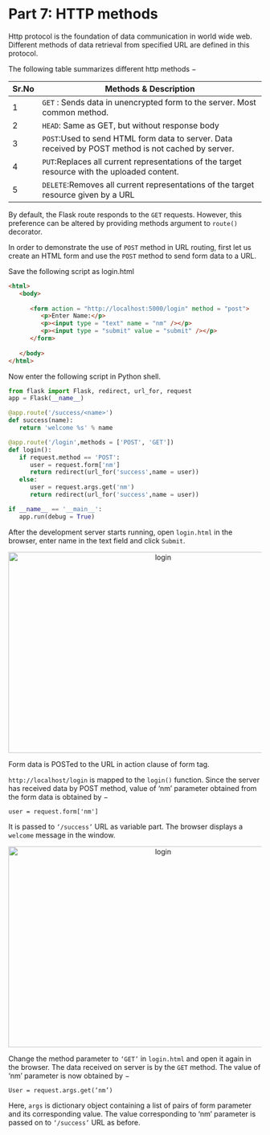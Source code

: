 # Part 7: HTTP methods
Http protocol is the foundation of data communication in world wide web. Different methods of data retrieval from specified URL are defined in this protocol.

The following table summarizes different http methods −

Sr.No | Methods & Description
--- | ---
1| `GET` : Sends data in unencrypted form to the server. Most common method.
2| `HEAD`: Same as GET, but without response body
3| `POST`:Used to send HTML form data to server. Data received by POST method is not cached by server.
4|`PUT`:Replaces all current representations of the target resource with the uploaded content.
5|`DELETE`:Removes all current representations of the target resource given by a URL

By default, the Flask route responds to the `GET` requests. However, this preference can be altered by providing methods argument to `route()` decorator.

In order to demonstrate the use of `POST` method in URL routing, first let us create an HTML form and use the `POST` method to send form data to a URL.

Save the following script as login.html

```html
<html>
   <body>
      
      <form action = "http://localhost:5000/login" method = "post">
         <p>Enter Name:</p>
         <p><input type = "text" name = "nm" /></p>
         <p><input type = "submit" value = "submit" /></p>
      </form>
      
   </body>
</html>
```

Now enter the following script in Python shell.
```python
from flask import Flask, redirect, url_for, request
app = Flask(__name__)

@app.route('/success/<name>')
def success(name):
   return 'welcome %s' % name

@app.route('/login',methods = ['POST', 'GET'])
def login():
   if request.method == 'POST':
      user = request.form['nm']
      return redirect(url_for('success',name = user))
   else:
      user = request.args.get('nm')
      return redirect(url_for('success',name = user))

if __name__ == '__main__':
   app.run(debug = True)
```
After the development server starts running, open `login.html` in the browser, enter name in the text field and click `Submit`.

<p align="center"> 
<img src="https://www.tutorialspoint.com/flask/images/post_method_example.jpg" alt="login" width="600" height="400"/>
</p>

Form data is POSTed to the URL in action clause of form tag.

`http://localhost/login` is mapped to the `login()` function. Since the server has received data by POST method, value of ‘nm’ parameter obtained from the form data is obtained by −
```
user = request.form['nm']
```
It is passed to `‘/success’` URL as variable part. The browser displays a `welcome` message in the window.

<p align="center"> 
<img src="https://www.tutorialspoint.com/flask/images/welcome_message.jpg" alt="login" width="600" height="400"/>
</p>

Change the method parameter to `‘GET’` in `login.html` and open it again in the browser. The data received on server is by the `GET` method. The value of ‘nm’ parameter is now obtained by −
```
User = request.args.get(‘nm’)
```
Here, `args` is dictionary object containing a list of pairs of form parameter and its corresponding value. The value corresponding to ‘nm’ parameter is passed on to `‘/success’` URL as before.

